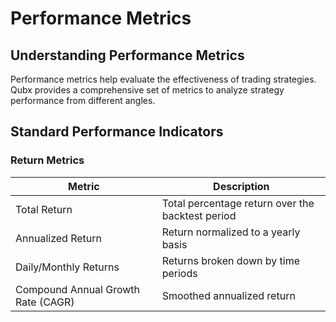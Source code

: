 # Performance Metrics

<!-- 
This page should include:
- Standard performance indicators
- Custom metrics
- Benchmark comparison
- Statistical analysis
- Risk-adjusted metrics
- Drawdown analysis
-->

## Understanding Performance Metrics

Performance metrics help evaluate the effectiveness of trading strategies. Qubx provides a comprehensive set of metrics to analyze strategy performance from different angles.

## Standard Performance Indicators

### Return Metrics

| Metric | Description |
|--------|-------------|
| Total Return | Total percentage return over the backtest period |
| Annualized Return | Return normalized to a yearly basis |
| Daily/Monthly Returns | Returns broken down by time periods |
| Compound Annual Growth Rate (CAGR) | Smoothed annualized return |

<!-- ### Risk Metrics

| Metric | Description |
|--------|-------------|
| Volatility | Standard deviation of returns |
| Maximum Drawdown | Largest peak-to-trough decline |
| Drawdown Duration | Time spent in drawdowns |
| Value at Risk (VaR) | Potential loss at a given confidence level |

### Trade Metrics

| Metric | Description |
|--------|-------------|
| Win Rate | Percentage of winning trades |
| Profit Factor | Gross profit divided by gross loss |
| Average Win/Loss | Average profit/loss per trade |
| Trade Duration | Average time in trades |

## Risk-Adjusted Metrics

### Sharpe Ratio

The Sharpe ratio measures excess return per unit of risk:

```
Sharpe Ratio = (Strategy Return - Risk-Free Rate) / Strategy Volatility
```

Example in Qubx:

```python
results.sharpe_ratio  # Access Sharpe ratio from results
```

### Sortino Ratio

The Sortino ratio focuses on downside risk:

```
Sortino Ratio = (Strategy Return - Risk-Free Rate) / Downside Deviation
```

Example in Qubx:

```python
results.sortino_ratio  # Access Sortino ratio from results
```

### Calmar Ratio

The Calmar ratio compares return to maximum drawdown:

```
Calmar Ratio = Annualized Return / Maximum Drawdown
```

Example in Qubx:

```python
results.calmar_ratio  # Access Calmar ratio from results
```

## Drawdown Analysis

Drawdowns represent periods of decline from a peak to a trough:

```python
# Get drawdown information
drawdowns = results.drawdowns

# Plot drawdowns
results.plot_drawdowns()

# Analyze worst drawdowns
worst_drawdowns = results.worst_drawdowns(n=5)
```

## Benchmark Comparison

Compare your strategy against market benchmarks:

```python
# Compare to a benchmark
benchmark_data = qubx.data.load_yahoo("SPY", "1d", start_date, end_date)
comparison = qubx.analysis.compare_to_benchmark(results, benchmark_data)

# Plot comparison
comparison.plot()

# Get alpha and beta
alpha = comparison.alpha
beta = comparison.beta
```

## Statistical Analysis

### Distribution of Returns

Analyze the distribution of returns:

```python
# Plot return distribution
results.plot_return_distribution()

# Get distribution statistics
stats = results.return_statistics()
print(f"Skewness: {stats['skewness']}")
print(f"Kurtosis: {stats['kurtosis']}")
```

### Autocorrelation

Check for patterns in returns:

```python
# Calculate autocorrelation
autocorr = results.autocorrelation(lags=20)

# Plot autocorrelation
results.plot_autocorrelation()
```

## Custom Metrics

Create custom performance metrics:

```python
def gain_to_pain_ratio(results):
    """Calculate the gain-to-pain ratio (sum of returns / sum of absolute losses)."""
    returns = results.returns
    return returns.sum() / abs(returns[returns < 0]).sum()

# Apply custom metric
custom_metric = gain_to_pain_ratio(results)
```

## Visualizing Performance

Qubx provides various visualization tools:

```python
# Equity curve
results.plot_equity_curve()

# Drawdowns
results.plot_drawdowns()

# Monthly returns heatmap
results.plot_monthly_returns()

# Performance summary
results.plot_summary()
```

## Exporting Results

Export performance metrics for further analysis:

```python
# Export to CSV
results.to_csv("strategy_results.csv")

# Export to Excel
results.to_excel("strategy_results.xlsx")

# Generate HTML report
results.to_html("strategy_report.html")
```

## Next Steps

- Learn about [Visualization](../analysis/visualization.md)
- Explore [Reporting](../analysis/reporting.md)
- Try [Strategy Optimization](../tutorials/advanced.md#strategy-optimization)  -->